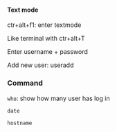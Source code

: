 #### Text mode

ctr+alt+f1: enter textmode

Like terminal with ctr+alt+T

Enter username + password

Add new user: useradd

### Command

``who``: show how many user has log in

``date``

``hostname``
